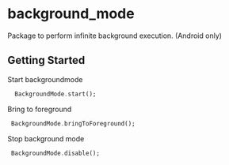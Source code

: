 # background_mode

Package to perform infinite background execution. (Android only)

## Getting Started

Start backgroundmode

```dart
  BackgroundMode.start();
```

Bring to foreground

```dart
 BackgroundMode.bringToForeground();
```

Stop background mode

```dart
 BackgroundMode.disable();
```
